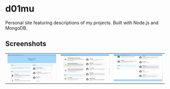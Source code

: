 # d01mu
Personal site featuring descriptions of my projects. Built with Node.js and MongoDB.
## Screenshots
|  |  |  |
| - | - | - |
| ![alt text](https://raw.githubusercontent.com/01mu/d01mu/master/screenshots/1.png "") | ![alt text](https://raw.githubusercontent.com/01mu/d01mu/master/screenshots/2.png "") | ![alt text](https://raw.githubusercontent.com/01mu/d01mu/master/screenshots/3.png "")

